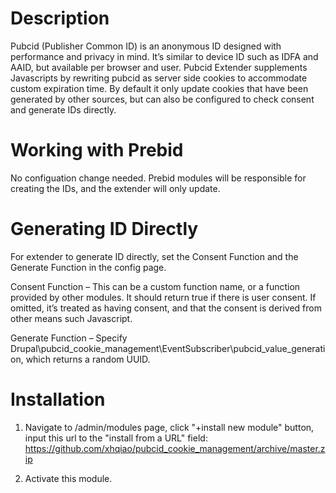 # Description

Pubcid (Publisher Common ID) is an anonymous ID designed with performance and privacy in mind. 
It’s similar to device ID such as IDFA and AAID, but available per browser and user.
Pubcid Extender supplements Javascripts by rewriting pubcid as server side cookies to accommodate 
custom expiration time. By default it only update cookies that have been generated by other sources, 
but can also be configured to check consent and generate IDs directly.

# Working with Prebid

No configuation change needed. Prebid modules will be responsible for creating the IDs, and the 
extender will only update.

# Generating ID Directly

For extender to generate ID directly, set the Consent Function and the Generate Function in the config page.

Consent Function – This can be a custom function name, or a function provided by other modules. It should return 
true if there is user consent. If omitted, it’s treated as having consent, and that the consent is derived from 
other means such Javascript. 

Generate Function – Specify Drupal\pubcid_cookie_management\EventSubscriber\pubcid_value_generation, which 
returns a random UUID.

# Installation

1. Navigate to /admin/modules page, click "+install new module" button, input this url to the "install from a URL" field:
https://github.com/xhqiao/pubcid_cookie_management/archive/master.zip

2. Activate this module.
